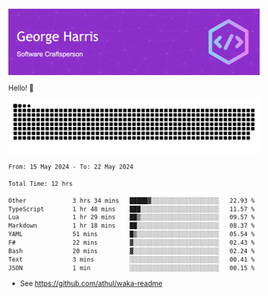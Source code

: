 ![img](./assets/github-header.png)

Hello! :wave:

<div align="center">
  <img  src="https://github.com/1999AZZAR/1999AZZAR/blob/readme/resources/img/grid-snake.svg" alt="snake" />
</div>

<!--START_SECTION:waka-->

```txt
From: 15 May 2024 - To: 22 May 2024

Total Time: 12 hrs

Other             3 hrs 34 mins   █████▓░░░░░░░░░░░░░░░░░░░   22.93 %
TypeScript        1 hr 48 mins    ███░░░░░░░░░░░░░░░░░░░░░░   11.57 %
Lua               1 hr 29 mins    ██▒░░░░░░░░░░░░░░░░░░░░░░   09.57 %
Markdown          1 hr 18 mins    ██░░░░░░░░░░░░░░░░░░░░░░░   08.37 %
YAML              51 mins         █▒░░░░░░░░░░░░░░░░░░░░░░░   05.54 %
F#                22 mins         ▓░░░░░░░░░░░░░░░░░░░░░░░░   02.43 %
Bash              20 mins         ▓░░░░░░░░░░░░░░░░░░░░░░░░   02.24 %
Text              3 mins          ░░░░░░░░░░░░░░░░░░░░░░░░░   00.41 %
JSON              1 min           ░░░░░░░░░░░░░░░░░░░░░░░░░   00.15 %
```

<!--END_SECTION:waka-->

- See <https://github.com/athul/waka-readme>
